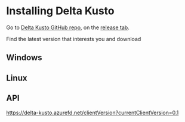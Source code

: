 #   Installing Delta Kusto

Go to [Delta Kusto GitHub repo](https://github.com/microsoft/delta-kusto),
on the [release tab](https://github.com/microsoft/delta-kusto/releases).

Find the latest version that interests you and download

## Windows



## Linux




## API

https://delta-kusto.azurefd.net/clientVersion?currentClientVersion=0.1